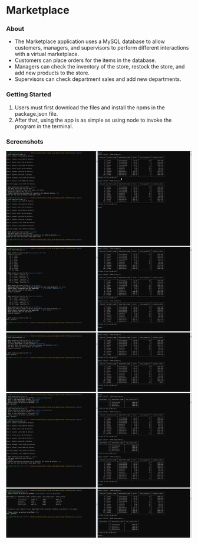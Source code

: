# Marketplace

### About
- The Marketplace application uses a MySQL database to allow customers, managers, and supervisors to perform different interactions with a virtual marketplace.
- Customers can place orders for the items in the database.
- Managers can check the inventory of the store, restock the store, and add new products to the store.
- Supervisors can check department sales and add new departments.

### Getting Started
1. Users must first download the files and install the npms in the package.json file.
2. After that, using the app is as simple as using node to invoke the program in the terminal.

### Screenshots
![Screenshot 1](./images/bamazon-screenshot-1.JPG)
![Screenshot 2](./images/bamazon-screenshot-2.JPG)
![Screenshot 3](./images/bamazon-screenshot-3.JPG)
![Screenshot 4](./images/bamazon-screenshot-4.JPG)
![Screenshot 5](./images/bamazon-screenshot-5.JPG)
